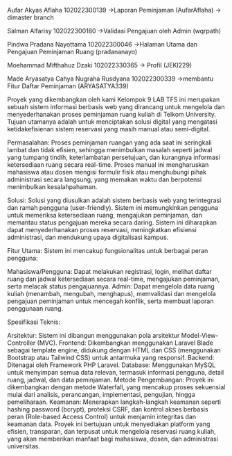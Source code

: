 Aufar Akyas Aflaha 102022300139 ->Laporan Peminjaman (AufarAflaha) -> dimaster branch

Salman Alfarisy 102022300180 ->Validasi Pengajuan oleh Admin (wqrpath)

Pindwa Pradana Nayottama 102022300046 ->Halaman Utama dan Pengajuan Peminjaman Ruang (pradananayo)

Moehammad Mifthahuz Dzaki 102022330365 -> Profil (JEKI229)

Made Aryasatya Cahya Nugraha Rusdyana 102022300339 ->membantu Fitur Daftar Peminjaman (ARYASATYA339)

Proyek yang dikembangkan oleh kami Kelompok 9 LAB TFS ini merupakan sebuah sistem informasi berbasis web yang dirancang untuk mengelola dan menyederhanakan proses peminjaman ruang kuliah di Telkom University. Tujuan utamanya adalah untuk menciptakan solusi digital yang mengatasi ketidakefisienan sistem reservasi yang masih manual atau semi-digital.

Permasalahan:
Proses peminjaman ruangan yang ada saat ini seringkali lambat dan tidak efisien, sehingga menimbulkan masalah seperti jadwal yang tumpang tindih, keterlambatan persetujuan, dan kurangnya informasi ketersediaan ruang secara real-time. Proses manual ini mengharuskan mahasiswa atau dosen mengisi formulir fisik atau menghubungi pihak administrasi secara langsung, yang memakan waktu dan berpotensi menimbulkan kesalahpahaman.

Solusi:
Solusi yang diusulkan adalah sistem berbasis web yang terintegrasi dan ramah pengguna (user-friendly). Sistem ini memungkinkan pengguna untuk memeriksa ketersediaan ruang, mengajukan peminjaman, dan memantau status pengajuan mereka secara daring. Sistem ini diharapkan dapat menyederhanakan proses reservasi, meningkatkan efisiensi administrasi, dan mendukung upaya digitalisasi kampus.

Fitur Utama:
Sistem ini mencakup fungsionalitas untuk berbagai peran pengguna:

Mahasiswa/Pengguna: Dapat melakukan registrasi, login, melihat daftar ruang dan jadwal ketersediaan secara real-time, mengajukan peminjaman, serta melacak status pengajuannya.
Admin: Dapat mengelola data ruang kuliah (menambah, mengubah, menghapus), memvalidasi dan mengelola pengajuan peminjaman untuk mencegah konflik, serta membuat laporan penggunaan ruang.

Spesifikasi Teknis:

Arsitektur: Sistem ini dibangun menggunakan pola arsitektur Model-View-Controller (MVC).
Frontend: Dikembangkan menggunakan Laravel Blade sebagai template engine, didukung dengan HTML dan CSS (menggunakan Bootstrap atau Tailwind CSS) untuk antarmuka yang responsif.
Backend: Ditenagai oleh Framework PHP Laravel.
Database: Menggunakan MySQL untuk menyimpan semua data relevan, termasuk informasi pengguna, detail ruang, jadwal, dan data peminjaman.
Metode Pengembangan: Proyek ini dikembangkan dengan metode Waterfall, yang mencakup proses sekuensial mulai dari analisis, perancangan, implementasi, pengujian, hingga pemeliharaan.
Keamanan: Menerapkan langkah-langkah keamanan seperti hashing password (bcrypt), proteksi CSRF, dan kontrol akses berbasis peran (Role-based Access Control) untuk menjamin integritas dan keamanan data.
Proyek ini bertujuan untuk menyediakan platform yang efisien, transparan, dan terpusat untuk mengelola reservasi ruang kuliah, yang akan memberikan manfaat bagi mahasiswa, dosen, dan administrasi universitas.
